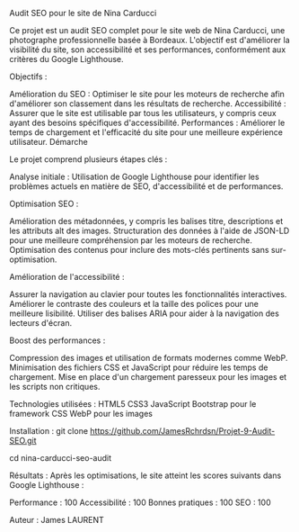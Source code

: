﻿Audit SEO pour le site de Nina Carducci

Ce projet est un audit SEO complet pour le site web de Nina Carducci, une photographe professionnelle basée à Bordeaux. L'objectif est d'améliorer la visibilité du site, son accessibilité et ses performances, conformément aux critères du Google Lighthouse.

Objectifs :

Amélioration du SEO : Optimiser le site pour les moteurs de recherche afin d'améliorer son classement dans les résultats de recherche.
Accessibilité : Assurer que le site est utilisable par tous les utilisateurs, y compris ceux ayant des besoins spécifiques d'accessibilité.
Performances : Améliorer le temps de chargement et l'efficacité du site pour une meilleure expérience utilisateur.
Démarche

Le projet comprend plusieurs étapes clés :

Analyse initiale : Utilisation de Google Lighthouse pour identifier les problèmes actuels en matière de SEO, d'accessibilité et de performances.

Optimisation SEO :

Amélioration des métadonnées, y compris les balises titre, descriptions et les attributs alt des images.
Structuration des données à l'aide de JSON-LD pour une meilleure compréhension par les moteurs de recherche.
Optimisation des contenus pour inclure des mots-clés pertinents sans sur-optimisation.

Amélioration de l'accessibilité :

Assurer la navigation au clavier pour toutes les fonctionnalités interactives.
Améliorer le contraste des couleurs et la taille des polices pour une meilleure lisibilité.
Utiliser des balises ARIA pour aider à la navigation des lecteurs d'écran.

Boost des performances :

Compression des images et utilisation de formats modernes comme WebP.
Minimisation des fichiers CSS et JavaScript pour réduire les temps de chargement.
Mise en place d'un chargement paresseux pour les images et les scripts non critiques.

Technologies utilisées :
HTML5
CSS3
JavaScript
Bootstrap pour le framework CSS
WebP pour les images

Installation :
git clone https://github.com/JamesRchrdsn/Projet-9-Audit-SEO.git

cd nina-carducci-seo-audit

Résultats :
Après les optimisations, le site atteint les scores suivants dans Google Lighthouse :

Performance : 100
Accessibilité : 100
Bonnes pratiques : 100
SEO : 100

Auteur :
James LAURENT
